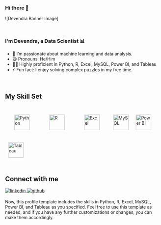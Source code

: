 ### Hi there 👋

<!--
**Kushdevu/Kushdevu** is a ✨ _special_ ✨ repository because its `README.md` (this file) appears on your GitHub profile.

Here are some ideas to get you started:

- 🔭 I’m currently working on ...
- 🌱 I’m currently learning ...
- 👯 I’m looking to collaborate on ...
- 🤔 I’m looking for help with ...
- 💬 Ask me about ...
- 📫 How to reach me: ...
- 😄 Pronouns: ...
- ⚡ Fun fact: ...
-->
![Devendra Banner Image]

<br>

### I'm Devendra, a Data Scientist 📊

- 🌱 I’m passionate about machine learning and data analysis.
- 😄 Pronouns: He/Him
- 👨‍💻 Highly proficient in Python, R, Excel, MySQL, Power BI, and Tableau
- ⚡ Fun fact: I enjoy solving complex puzzles in my free time.

<br/> 

## My Skill Set  
<div>  
<a href="https://www.python.org/" target="_blank"><img style="margin: 30px" src="https://profilinator.rishav.dev/skills-assets/python-original.svg" alt="Python" height="50" /></a>  
<a href="https://www.r-project.org/" target="_blank"><img style="margin: 30px" src="https://profilinator.rishav.dev/skills-assets/r-original.svg" alt="R" height="50" /></a>  
<a href="https://profilinator.rishav.dev/skills-assets/excel-original.svg" target="_blank"><img style="margin: 30px" src="https://profilinator.rishav.dev/skills-assets/excel-original.svg" alt="Excel" height="50" /></a>  
<a href="https://profilinator.rishav.dev/skills-assets/mysql-original-wordmark.svg" target="_blank"><img style="margin: 10px" src="https://profilinator.rishav.dev/skills-assets/mysql-original-wordmark.svg" alt="MySQL" height="50" /></a>  
<a href="https://profilinator.rishav.dev/skills-assets/powerbi.svg" target="_blank"><img style="margin: 10px" src="https://profilinator.rishav.dev/skills-assets/powerbi.svg" alt="Power BI" height="50" /></a>  
<a href="https://profilinator.rishav.dev/skills-assets/tableau.svg" target="_blank"><img style="margin: 10px" src="https://profilinator.rishav.dev/skills-assets/tableau.svg" alt="Tableau" height="50" /></a>  
</div>  

<br/>   

## Connect with me  
<div>
<a href="https://linkedin.com/in/devendra-kushwah-94748117a" target="_blank">
<img src=https://img.shields.io/badge/linkedin-%231E77B5.svg?&style=for-the-badge&logo=linkedin&logoColor=white alt=linkedin style="margin-bottom: 5px;" />
</a>
<a href="https://github.com/Kushdevu" target="_blank">
<img src=https://img.shields.io/badge/github-%2324292e.svg?&style=for-the-badge&logo=github&logoColor=white alt=github style="margin-bottom: 5px;" />
</a>  
</div>  

Now, this profile template includes the skills in Python, R, Excel, MySQL, Power BI, and Tableau as you specified. Feel free to use this template as needed, and if you have any further customizations or changes, you can make them accordingly.
